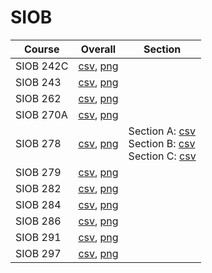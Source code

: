 # SIOB

| Course | Overall | Section |
| ------ | ------- | ------- |
| SIOB 242C | [csv](https://github.com/UCSD-Historical-Enrollment-Data/2025Spring/blob/main/overall/SIOB%20242C.csv), [png](https://raw.githubusercontent.com/UCSD-Historical-Enrollment-Data/2025Spring/main/plot_overall/SIOB%20242C.png) |  |
| SIOB 243 | [csv](https://github.com/UCSD-Historical-Enrollment-Data/2025Spring/blob/main/overall/SIOB%20243.csv), [png](https://raw.githubusercontent.com/UCSD-Historical-Enrollment-Data/2025Spring/main/plot_overall/SIOB%20243.png) |  |
| SIOB 262 | [csv](https://github.com/UCSD-Historical-Enrollment-Data/2025Spring/blob/main/overall/SIOB%20262.csv), [png](https://raw.githubusercontent.com/UCSD-Historical-Enrollment-Data/2025Spring/main/plot_overall/SIOB%20262.png) |  |
| SIOB 270A | [csv](https://github.com/UCSD-Historical-Enrollment-Data/2025Spring/blob/main/overall/SIOB%20270A.csv), [png](https://raw.githubusercontent.com/UCSD-Historical-Enrollment-Data/2025Spring/main/plot_overall/SIOB%20270A.png) |  |
| SIOB 278 | [csv](https://github.com/UCSD-Historical-Enrollment-Data/2025Spring/blob/main/overall/SIOB%20278.csv), [png](https://raw.githubusercontent.com/UCSD-Historical-Enrollment-Data/2025Spring/main/plot_overall/SIOB%20278.png) | Section A: [csv](https://github.com/UCSD-Historical-Enrollment-Data/2025Spring/blob/main/section/SIOB%20278_A.csv)<br>Section B: [csv](https://github.com/UCSD-Historical-Enrollment-Data/2025Spring/blob/main/section/SIOB%20278_B.csv)<br>Section C: [csv](https://github.com/UCSD-Historical-Enrollment-Data/2025Spring/blob/main/section/SIOB%20278_C.csv) |
| SIOB 279 | [csv](https://github.com/UCSD-Historical-Enrollment-Data/2025Spring/blob/main/overall/SIOB%20279.csv), [png](https://raw.githubusercontent.com/UCSD-Historical-Enrollment-Data/2025Spring/main/plot_overall/SIOB%20279.png) |  |
| SIOB 282 | [csv](https://github.com/UCSD-Historical-Enrollment-Data/2025Spring/blob/main/overall/SIOB%20282.csv), [png](https://raw.githubusercontent.com/UCSD-Historical-Enrollment-Data/2025Spring/main/plot_overall/SIOB%20282.png) |  |
| SIOB 284 | [csv](https://github.com/UCSD-Historical-Enrollment-Data/2025Spring/blob/main/overall/SIOB%20284.csv), [png](https://raw.githubusercontent.com/UCSD-Historical-Enrollment-Data/2025Spring/main/plot_overall/SIOB%20284.png) |  |
| SIOB 286 | [csv](https://github.com/UCSD-Historical-Enrollment-Data/2025Spring/blob/main/overall/SIOB%20286.csv), [png](https://raw.githubusercontent.com/UCSD-Historical-Enrollment-Data/2025Spring/main/plot_overall/SIOB%20286.png) |  |
| SIOB 291 | [csv](https://github.com/UCSD-Historical-Enrollment-Data/2025Spring/blob/main/overall/SIOB%20291.csv), [png](https://raw.githubusercontent.com/UCSD-Historical-Enrollment-Data/2025Spring/main/plot_overall/SIOB%20291.png) |  |
| SIOB 297 | [csv](https://github.com/UCSD-Historical-Enrollment-Data/2025Spring/blob/main/overall/SIOB%20297.csv), [png](https://raw.githubusercontent.com/UCSD-Historical-Enrollment-Data/2025Spring/main/plot_overall/SIOB%20297.png) |  |
